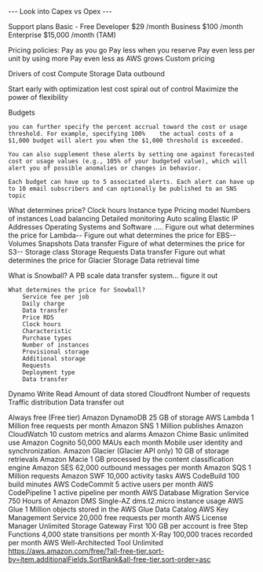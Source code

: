 --- Look into Capex vs Opex ---

Support plans
    Basic - Free
    Developer $29 /month
    Business $100 /month
    Enterprise $15,000 /month (TAM)

Pricing policies:
	Pay as you go
	Pay less when you reserve
    Pay even less per unit by using more
    Pay even less as AWS grows
    Custom pricing

Drivers of cost
    Compute
    Storage
    Data outbound

Start early with optimization lest cost spiral out of control
Maximize the power of flexibility

Budgets

    you can further specify the percent accrual toward the cost or usage threshold. For example, specifying 100%    the actual costs of a $1,000 budget will alert you when the $1,000 threshold is exceeded.

    You can also supplement these alerts by setting one against forecasted cost or usage values (e.g., 105% of your budgeted value), which will alert you of possible anomalies or changes in behavior.

    Each budget can have up to 5 associated alerts. Each alert can have up to 10 email subscribers and can optionally be published to an SNS topic

What determines price?
	Clock hours
    Instance type
    Pricing model
    Numbers of instances
    Load balancing
    Detailed monitoring
    Auto scaling
    Elastic IP Addresses
    Operating Systems and Software …..
Figure out what determines the price for Lambda--
Figure out what determines the price for EBS--
	Volumes
	Snapshots
	Data transfer
Figure of what determines the price for S3--
	Storage class
	Storage
	Requests
	Data transfer
Figure out what determines the price for Glacier
	Storage
	Data retrieval time

What is Snowball?
	A PB scale data transfer system… figure it out

    What determines the price for Snowball?
        Service fee per job
        Daily charge
        Data transfer
        Price RDS
        Clock hours
        Characteristic
        Purchase types
        Number of instances
        Provisional storage
        Additional storage
        Requests
        Deployment type
        Data transfer

Dynamo
    Write
    Read
    Amount of data stored
Cloudfront
    Number of requests
    Traffic distribution
    Data transfer out


Always free (Free tier)
    Amazon DynamoDB
        25 GB
        of storage
    AWS Lambda
        1 Million
        free requests per month
    Amazon SNS
        1 Million
        publishes
    Amazon CloudWatch
        10
        custom metrics and alarms
    Amazon Chime
        Basic
        unlimited use
    Amazon Cognito
        50,000
        MAUs each month
        Mobile user identity and synchronization.
    Amazon Glacier (Glacier API only)
        10 GB
        of storage retrievals
    Amazon Macie
        1 GB
        processed by the content classification engine
    Amazon SES
        62,000
        outbound messages per month
    Amazon SQS
        1 Million
        requests
    Amazon SWF
        10,000
        activity tasks
    AWS CodeBuild
        100 build minutes
    AWS CodeCommit
        5
        active users per month
    AWS CodePipeline
        1
        active pipeline per month
    AWS Database Migration Service
        750 Hours
        of Amazon DMS Single-AZ dms.t2.micro instance usage
    AWS Glue
        1 Million objects stored in the AWS Glue Data Catalog
    AWS Key Management Service
        20,000 free requests per month
    AWS License Manager
        Unlimited
    Storage Gateway
        First 100 GB per account is free
    Step Functions
        4,000 state transitions per month
    X-Ray
        100,000 traces recorded per month
    AWS Well-Architected Tool
        Unlimited
    https://aws.amazon.com/free/?all-free-tier.sort-by=item.additionalFields.SortRank&all-free-tier.sort-order=asc